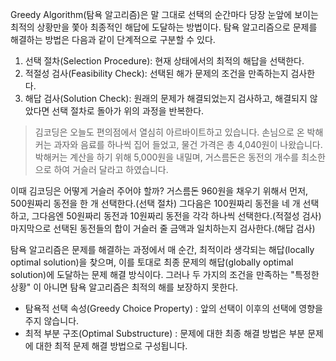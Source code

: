 Greedy Algorithm(탐욕 알고리즘)은 말 그대로 선택의 순간마다 당장 눈앞에 보이는 최적의 상황만을 쫓아 최종적인 해답에 도달하는 방법이다. 탐욕 알고리즘으로 문제를 해결하는 방법은 다음과 같이 단계적으로 구분할 수 있다. <br>

1. 선택 절차(Selection Procedure): 현재 상태에서의 최적의 해답을 선택한다.
2. 적절성 검사(Feasibility Check): 선택된 해가 문제의 조건을 만족하는지 검사한다.
3. 해답 검사(Solution Check): 원래의 문제가 해결되었는지 검사하고, 해결되지 않았다면 선택 절차로 돌아가 위의 과정을 반복한다. <br>

>김코딩은 오늘도 편의점에서 열심히 아르바이트하고 있습니다. 손님으로 온 박해커는 과자와 음료를 하나씩 집어 들었고, 물건 가격은 총 4,040원이 나왔습니다. 박해커는 계산을 하기 위해 5,000원을 내밀며, 거스름돈은 동전의 개수를 최소한으로 하여 거슬러 달라고 하였습니다.

이때 김코딩은 어떻게 거슬러 주어야 할까? 거스름돈 960원을 채우기 위해서 먼저, 500원짜리 동전을 한 개 선택한다.(선택 절차) 그다음은 100원짜리 동전을 네 개 선택하고, 그다음엔 50원짜리 동전과 10원짜리 동전을 각각 하나씩 선택한다.(적절성 검사) 마지막으로 선택된 동전들의 합이 거슬러 줄 금액과 일치하는지 검사한다.(해답 검사)



탐욕 알고리즘은 문제를 해결하는 과정에서 매 순간, 최적이라 생각되는 해답(locally optimal solution)을 찾으며, 이를 토대로 최종 문제의 해답(globally optimal solution)에 도달하는 문제 해결 방식이다. 그러나 두 가지의 조건을 만족하는 "특정한 상황" 이 아니면 탐욕 알고리즘은 최적의 해를 보장하지 못한다. <br>

+ 탐욕적 선택 속성(Greedy Choice Property) : 앞의 선택이 이후의 선택에 영향을 주지 않습니다.
+ 최적 부분 구조(Optimal Substructure) : 문제에 대한 최종 해결 방법은 부분 문제에 대한 최적 문제 해결 방법으로 구성됩니다.